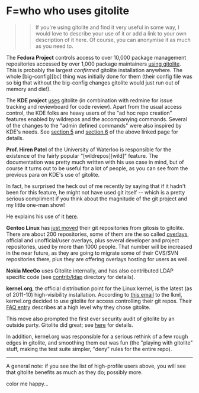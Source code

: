 # F=who who uses gitolite

>   >   If you're using gitolite and find it very useful in some way, I would
>   >   love to describe your use of it or add a link to your own description
>   >   of it here.  Of course, you can anonymise it as much as you need to.

The **Fedora Project** controls access to over 10,000 package management
repositories accessed by over 1,000 package maintainers [using
gitolite][fedora].  This is probably the largest *confirmed* gitolite
installation anywhere.  The whole [big-config][bc] thing was initially done
for them (their config file was so big that without the big-config changes
gitolite would just run out of memory and die!).

[fedora]: http://lists.fedoraproject.org/pipermail/devel-announce/2010-July/000647.html

The **KDE project** [uses][kde] gitolite (in combination with redmine for
issue tracking and reviewboard for code review).  Apart from the usual access
control, the KDE folks are heavy users of the "ad hoc repo creation" features
enabled by wildrepos and the accompanying commands.  Several of the changes to
the "admin defined commands" were also inspired by KDE's needs.  See [section
5][s5] and [section 6][s6] of the above linked page for details.

[kde]: http://community.kde.org/Sysadmin/GitKdeOrgManual
[s5]: http://community.kde.org/Sysadmin/GitKdeOrgManual#Server-side_commands
[s6]: http://community.kde.org/Sysadmin/GitKdeOrgManual#Personal_repositories
[kdera]: http://permalink.gmane.org/gmane.comp.kde.scm-interest/1437

**Prof. Hiren Patel** of the University of Waterloo is responsible for the
existence of the fairly popular "[wildrepos][wild]" feature.  The
documentation was pretty much written with his use case in mind, but of course
it turns out to be useful for a lot of people, as you can see from the
previous para on KDE's use of gitolite.

In fact, he surprised the heck out of me recently by saying that if it hadn't
been for this feature, he might not have used git itself -- which is a pretty
serious compliment if you think about the magnitude of the git project and my
little one-man show!

He explains his use of it [here][hiren].

[hiren]: http://ece.uwaterloo.ca/~hdpatel/uwhtml/wildrepos-in-gitolite/

**Gentoo Linux** has [just moved][gentoo1] their git repositories from gitosis
to gitolite. There are about 200 repositories, some of them are the so called
[overlays][gentoo2], official and unofficial/user overlays, plus several
developer and project repositories, used by more than 1000 people. That number
will be increased in the near future, as they are going to migrate some of
their CVS/SVN repositories there, plus they are offering overlays hosting for
users as well.

[gentoo1]: http://archives.gentoo.org/gentoo-dev/msg_2812c9b9e768f64b46360ab17b9d0024.xml
[gentoo2]: http://www.gentoo.org/proj/en/overlays/

**Nokia MeeGo** uses Gitolite internally, and has also contributed LDAP
specific code (see [contrib/ldap][ldap] directory for details).

[ldap]: http://github.com/sitaramc/gitolite/blob/pu/contrib/ldap

**kernel.org**, the official distribution point for the Linux kernel, is the
latest (as of 2011-10) high-visibility installation.  According to [this
email][ko-ann] to the lkml, kernel.org decided to use gitolite for access
controlling their git repos.  Their [FAQ entry][ko-why] describes at a high
level why they chose gitolite.

This move also prompted the first ever security audit of gitolite by an
outside party.  Gitolite did great; see [here][audit] for details.

In addition, kernel.org was responsible for a serious rethink of a few rough
edges in gitolite, and smoothing them out was fun (the "playing with gitolite"
stuff, making the test suite simpler, "deny" rules for the entire repo).

[ko-ann]: http://lkml.org/lkml/2011/9/23/357
[ko-why]: http://www.kernel.org/faq/#whygitolite
[audit]: http://groups.google.com/group/gitolite/browse_thread/thread/8dc5242052b16d0f

----

A general note: if you see the list of high-profile users above, you will see
that gitolite benefits as much as they do; possibly more.

color me happy...
